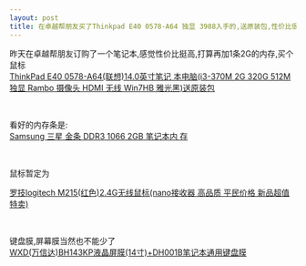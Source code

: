 ```yaml
---
layout: post
title: 在卓越帮朋友买了Thinkpad E40 0578-A64 独显 3988入手的,送原装包,性价比很高,热力推荐
---
```



<p>昨天在卓越帮朋友订购了一个笔记本,感觉性价比挺高,打算再加1条2G的内存,买个鼠标 <br /><a href="http://www.amazon.cn/mn/detailApp?_encoding=UTF8&amp;tag=5115925-23&amp;linkCode=as2&amp;asin=B0047O38YK&amp;camp=0&amp;creative=0&amp;creativeASIN=B0047O38YK" target=_blank>ThinkPad E40 0578-A64(联想)14.0英寸笔记 本电脑(i3-370M 2G 320G 512M独显 Rambo 摄像头 HDMI 无线 Win7HB 雅光黑)送原装包</a><img style="BORDER-BOTTOM: medium none; BORDER-LEFT: medium none; MARGIN: 0px; BORDER-TOP: medium none; BORDER-RIGHT: medium none" border=0 alt="" src="http://www.assoc-amazon.cn/e/ir?t=5115925-23&amp;l=as2&amp;o=28&amp;a=B0047O38YK" width=1 height=1/></p>
<p>&nbsp;</p>
<p>看好的内存条是: <br /><a href="http://www.amazon.cn/mn/detailApp?_encoding=UTF8&amp;tag=5115925-23&amp;linkCode=as2&amp;asin=B003N64NWE&amp;camp=0&amp;creative=0&amp;creativeASIN=B003N64NWE" target=_blank>Samsung 三星 金条 DDR3 1066 2GB 笔记本内 存</a><img style="BORDER-BOTTOM: medium none; BORDER-LEFT: medium none; MARGIN: 0px; BORDER-TOP: medium none; BORDER-RIGHT: medium none" border=0 alt="" src="http://www.assoc-amazon.cn/e/ir?t=5115925-23&amp;l=as2&amp;o=28&amp;a=B003N64NWE" width=1 height=1/> </p>
<p>&nbsp;</p>
<p>鼠标暂定为 </p>
<p><a href="http://www.amazon.cn/mn/detailApp?_encoding=UTF8&amp;tag=5115925-23&amp;linkCode=as2&amp;asin=B0030EGWJG&amp;camp=0&amp;creative=0&amp;creativeASIN=B0030EGWJG" target=_blank>罗技logitech M215(红色)2.4G无线鼠标(nano接收器 高品质 平民价格 新品超值特卖)</a><img style="BORDER-BOTTOM: medium none; BORDER-LEFT: medium none; MARGIN: 0px; BORDER-TOP: medium none; BORDER-RIGHT: medium none" border=0 alt="" src="http://www.assoc-amazon.cn/e/ir?t=5115925-23&amp;l=as2&amp;o=28&amp;a=B0030EGWJG" width=1 height=1/> </p>
<p>&nbsp;</p>
<p>键盘膜,屏幕膜当然也不能少了<br /><a href="http://www.amazon.cn/mn/detailApp?_encoding=UTF8&amp;tag=5115925-23&amp;linkCode=as2&amp;asin=B003Y8YK8S&amp;camp=0&amp;creative=0&amp;creativeASIN=B003Y8YK8S" target=_blank>WXD(万信达)BH143KP液晶屏膜(14寸)+DH001B笔记本通用键盘膜</a><img style="BORDER-BOTTOM: medium none; BORDER-LEFT: medium none; MARGIN: 0px; BORDER-TOP: medium none; BORDER-RIGHT: medium none" border=0 alt="" src="http://www.assoc-amazon.cn/e/ir?t=5115925-23&amp;l=as2&amp;o=28&amp;a=B003Y8YK8S" width=1 height=1/> </p>